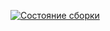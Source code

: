 [![Состояние сборки](https://ci.appveyor.com/api/projects/status/n1ph5a0d5w9gy3om?svg=true)](https://ci.appveyor.com/project/Grafski/task-20)